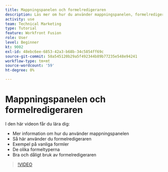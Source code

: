 ```yaml
---
title: Mappningspanelen och formelredigeraren
description: Läs mer om hur du använder mappningspanelen, formelredigeraren och vanliga formelexempel i [!DNL Adobe Workfront Fusion].
activity: use
team: Technical Marketing
type: Tutorial
feature: Workfront Fusion
role: User
level: Beginner
kt: 9002
exl-id: 48ebc6ee-6853-42a3-b68b-34c5854ff69c
source-git-commit: 58a545120b29a5f492344b89b77235e548e94241
workflow-type: tm+mt
source-wordcount: '59'
ht-degree: 0%

---
```


# Mappningspanelen och formelredigeraren

I den här videon får du lära dig:

* Mer information om hur du använder mappningspanelen
* Så här använder du formelredigeraren
* Exempel på vanliga formler
* De olika formeltyperna
* Bra och dåligt bruk av formelredigeraren

>[!VIDEO](https://video.tv.adobe.com/v/335262/?quality=12)
